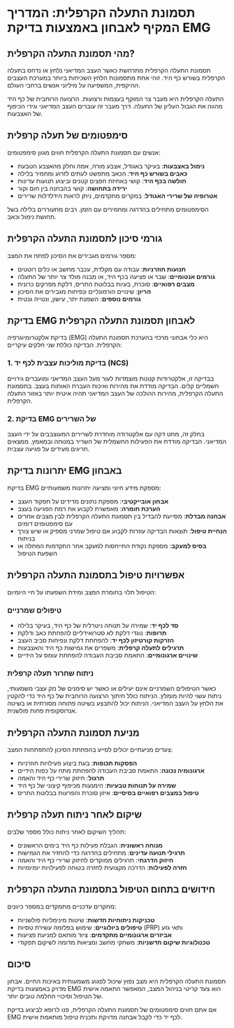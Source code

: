 # תסמונת התעלה הקרפלית: המדריך המקיף לאבחון באמצעות בדיקת EMG

## מהי תסמונת התעלה הקרפלית?

תסמונת התעלה הקרפלית מתרחשת כאשר העצב המדיאני נלחץ או נדחס בתעלה הקרפלית בשורש כף היד. זוהי אחת מתסמונות הלחץ השכיחות ביותר במערכת העצבים ההיקפית, המשפיעה על מיליוני אנשים ברחבי העולם.

התעלה הקרפלית היא מעבר צר המוקף בעצמות ורצועות. הרצועה הרוחבית של כף היד מהווה את הגבול העליון של התעלה. דרך מעבר זה עוברים העצב המדיאני וגידי הכיפוף של האצבעות.

## סימפטומים של תעלה קרפלית

אנשים עם תסמונת התעלה הקרפלית חווים מגוון סימפטומים:

- **נימול באצבעות**: בעיקר באגודל, אצבע מורה, אמה וחלק מהאצבע הטבעת
- **כאבים בשורש כף היד**: הכאב מתפשט לעתים לזרוע ומחמיר בלילה
- **חולשה בכף היד**: קושי באחיזת חפצים קטנים וביצוע תנועות עדינות
- **ירידה בתחושה**: קושי בהבחנה בין חום וקור
- **אטרופיה של שרירי האגודל**: במקרים מתקדמים, ניתן לראות הידלדלות שרירים

הסימפטומים מתחילים בהדרגה ומחמירים עם הזמן. רבים מתעוררים בלילה בשל תחושת נימול וכאב.

## גורמי סיכון לתסמונת התעלה הקרפלית

מספר גורמים מגבירים את הסיכון לפתח את המצב:

- **תנועות חוזרניות**: עבודה עם מקלדת, עכבר מחשב או כלים רוטטים
- **גורמים אנטומיים**: שבר או פציעה בכף היד, או מבנה מולד צר יותר של התעלה
- **מצבים רפואיים**: סוכרת, בעיות בבלוטת התריס, דלקת מפרקים כרונית
- **הריון**: שינויים הורמונליים ונפיחות מגבירים את הסיכון
- **גורמים נוספים**: השמנת יתר, עישון, ונטייה גנטית

## בדיקת EMG לאבחון תסמונת התעלה הקרפלית

בדיקת אלקטרומיוגרפיה (EMG) היא כלי אבחוני מרכזי בהערכת תסמונת התעלה הקרפלית. הבדיקה כוללת שני חלקים עיקריים:

### 1. בדיקת מוליכות עצבית לכף יד (NCS)

בבדיקה זו, אלקטרודות קטנות מוצמדות לעור מעל העצב המדיאני ומועברים גירויים חשמליים קלים. הבדיקה מודדת את מהירות ואיכות העברת האותות בעצב. בתסמונת התעלה הקרפלית, מהירות ההולכה של העצב המדיאני תהיה איטית יותר באזור התעלה הקרפלית.

### 2. בדיקת EMG של השרירים

בחלק זה, מחט דקה עם אלקטרודה מוחדרת לשרירים המעוצבבים על ידי העצב המדיאני. הבדיקה מודדת את הפעילות החשמלית של השריר במנוחה ובמאמץ. ממצאים חריגים מעידים על פגיעה עצבית.

## יתרונות בדיקת EMG באבחון

בדיקת EMG מספקת מידע חיוני ומציעה יתרונות משמעותיים:

- **אבחון אובייקטיבי**: מספקת נתונים מדידים על תפקוד העצב
- **הערכת חומרה**: מאפשרת לקבוע את רמת הפגיעה בעצב
- **אבחנה מבדלת**: מסייעת להבדיל בין תסמונת התעלה הקרפלית לבין מצבים אחרים עם סימפטומים דומים
- **הנחיית טיפול**: תוצאות הבדיקה עוזרות לקבוע אם טיפול שמרני מספיק או שיש צורך בניתוח
- **בסיס למעקב**: מספקת נקודת התייחסות למעקב אחר התקדמות המחלה או השפעת הטיפול

## אפשרויות טיפול בתסמונת התעלה הקרפלית

הטיפול תלוי בחומרת המצב ומידת השפעתו על חיי היומיום:

### טיפולים שמרניים

- **סד לכף יד**: שמירה על תנוחה ניטרלית של כף היד, בעיקר בלילה
- **תרופות**: נוגדי דלקת לא סטרואידליים להפחתת כאב ודלקת
- **הזרקות קורטיזון לכף יד**: להפחתת דלקת ונפיחות סביב העצב
- **תרגילים לתעלה קרפלית**: משפרים את גמישות כף היד והאצבעות
- **שינויים ארגונומיים**: התאמת סביבת העבודה להפחתת עומס על הידיים

### ניתוח שחרור תעלה קרפלית

כאשר הטיפולים השמרניים אינם יעילים או כאשר יש סימנים של נזק עצבי משמעותי, ניתוח עשוי להיות מומלץ. הניתוח כולל חיתוך הרצועה הרוחבית של כף היד כדי להקטין את הלחץ על העצב המדיאני. הניתוח יכול להתבצע בשיטה פתוחה מסורתית או בשיטה אנדוסקופית פחות פולשנית.

## מניעת תסמונת התעלה הקרפלית

צעדים מניעתיים יכולים לסייע בהפחתת הסיכון להתפתחות המצב:

- **הפסקות תכופות**: בעת ביצוע פעילויות חוזרניות
- **ארגונומיה נכונה**: התאמת סביבת העבודה להפחתת מתח על כפות הידיים
- **תרגול**: חיזוק שרירי כף היד והאמה
- **שמירה על תנוחות טבעיות**: הימנעות מכיפוף קיצוני של כף היד
- **טיפול במצבים רפואיים בסיסיים**: איזון סוכרת והפרעות בבלוטת התריס

## שיקום לאחר ניתוח תעלה קרפלית

תהליך השיקום לאחר ניתוח כולל מספר שלבים:

- **מנוחה ראשונית**: הגבלת פעילות כף היד בימים הראשונים
- **תרגילי תנועה עדינים**: מתחילים בהדרגה כדי להחזיר את הגמישות
- **חיזוק הדרגתי**: תרגילים ממוקדים לחיזוק שרירי כף היד והאמה
- **חזרה לפעילות**: הדרכה מקצועית לחזרה בטוחה לפעילויות יומיומיות

## חידושים בתחום הטיפול בתסמונת התעלה הקרפלית

מחקרים עדכניים מתמקדים במספר כיוונים:

- **טכניקות ניתוחיות חדשות**: שיטות מינימליות פולשניות
- **טיפולים ביולוגיים**: שימוש בפלזמה עשירת טסיות (PRP) ותאי גזע
- **אביזרים ארגונומיים מתקדמים**: ציוד מותאם למניעת פציעות
- **טכנולוגיות שיקום חדשניות**: משחקי מחשב ומציאות מדומה לשיקום תפקודי

## סיכום

תסמונת התעלה הקרפלית היא מצב נפוץ שיכול לפגוע משמעותית באיכות החיים. אבחון מדויק באמצעות בדיקת EMG הוא צעד קריטי בניהול המצב, המאפשר התאמה אישית של הטיפול וסיכויי החלמה טובים יותר. 

אם אתם חווים סימפטומים של תסמונת התעלה הקרפלית, פנו לרופא לביצוע בדיקת EMG לכף יד כדי לקבל אבחנה מדויקת ותכנית טיפול מותאמת אישית.
